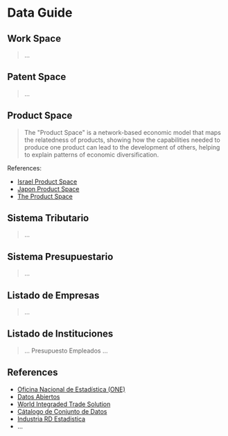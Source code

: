 # Data Guide

## Work Space
> ...

## Patent Space
> ...

## Product Space
> The "Product Space" is a network-based economic model that maps the relatedness of products, showing how the capabilities needed to produce one product can lead to the development of others, helping to explain patterns of economic diversification.

References:
- [Israel Product Space](https://atlas.cid.harvard.edu/countries/110/paths)
- [Japon Product Space](https://atlas.cid.harvard.edu/countries/114/paths)
- [The Product Space](https://en.wikipedia.org/wiki/The_Product_Space)

## Sistema Tributario
> ...
 
## Sistema Presupuestario
> ...

## Listado de Empresas
> ...

## Listado de Instituciones
> ...
> Presupuesto
> Empleados
> ...

## References

- [Oficina Nacional de Estadística (ONE)](https://www.one.gob.do/)
- [Datos Abiertos](https://datos.gob.do/)
- [World Integraded Trade Solution](https://wits.worldbank.org/Default.aspx)
- [Cátalogo de Conjunto de Datos](https://righteous-guardian-68f.notion.site/C-talogo-de-Conjunto-de-Datos-058e637fcc124a4295aa132c869211ea)
- [Industria RD Estadistica](https://industriasrd.micm.gob.do/)
- ...
